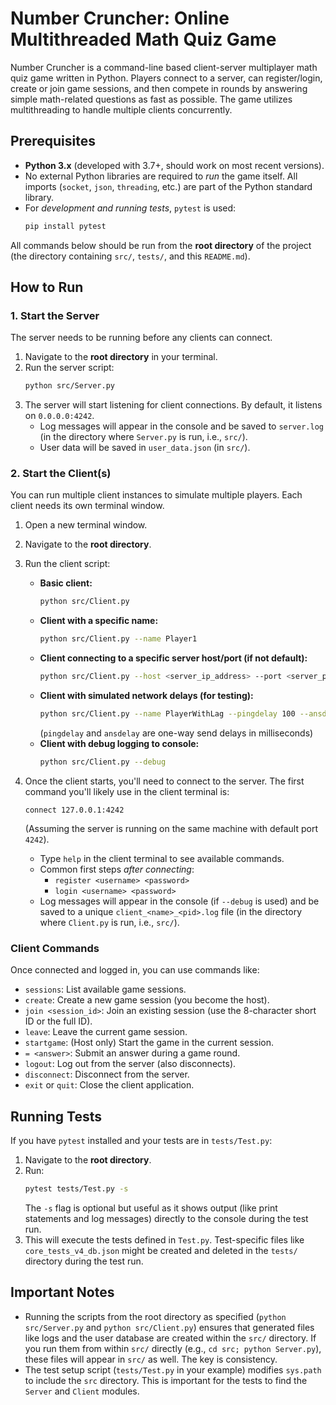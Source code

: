 # Number Cruncher: Online Multithreaded Math Quiz Game

Number Cruncher is a command-line based client-server multiplayer math quiz game written in Python. Players connect to a server, can register/login, create or join game sessions, and then compete in rounds by answering simple math-related questions as fast as possible. The game utilizes multithreading to handle multiple clients concurrently.

## Prerequisites

*   **Python 3.x** (developed with 3.7+, should work on most recent versions).
*   No external Python libraries are required to *run* the game itself. All imports (`socket`, `json`, `threading`, etc.) are part of the Python standard library.
*   For *development and running tests*, `pytest` is used:
    ```bash
    pip install pytest
    ```
All commands below should be run from the **root directory** of the project (the directory containing `src/`, `tests/`, and this `README.md`).

## How to Run

### 1. Start the Server

The server needs to be running before any clients can connect.

1.  Navigate to the **root directory** in your terminal.
2.  Run the server script:
    ```bash
    python src/Server.py
    ```
3.  The server will start listening for client connections. By default, it listens on `0.0.0.0:4242`.
    *   Log messages will appear in the console and be saved to `server.log` (in the directory where `Server.py` is run, i.e., `src/`).
    *   User data will be saved in `user_data.json` (in `src/`).

### 2. Start the Client(s)

You can run multiple client instances to simulate multiple players. Each client needs its own terminal window.

1.  Open a new terminal window.
2.  Navigate to the **root directory**.
3.  Run the client script:
    *   **Basic client:**
        ```bash
        python src/Client.py
        ```
    *   **Client with a specific name:**
        ```bash
        python src/Client.py --name Player1
        ```
    *   **Client connecting to a specific server host/port (if not default):**
        ```bash
        python src/Client.py --host <server_ip_address> --port <server_port_number>
        ```
    *   **Client with simulated network delays (for testing):**
        ```bash
        python src/Client.py --name PlayerWithLag --pingdelay 100 --ansdelay 200
        ```
        (`pingdelay` and `ansdelay` are one-way send delays in milliseconds)
    *   **Client with debug logging to console:**
        ```bash
        python src/Client.py --debug
        ```

4.  Once the client starts, you'll need to connect to the server. The first command you'll likely use in the client terminal is:
    ```
    connect 127.0.0.1:4242
    ```
    (Assuming the server is running on the same machine with default port `4242`).
    *   Type `help` in the client terminal to see available commands.
    *   Common first steps *after connecting*:
        *   `register <username> <password>`
        *   `login <username> <password>`
    *   Log messages will appear in the console (if `--debug` is used) and be saved to a unique `client_<name>_<pid>.log` file (in the directory where `Client.py` is run, i.e., `src/`).

### Client Commands

Once connected and logged in, you can use commands like:

*   `sessions`: List available game sessions.
*   `create`: Create a new game session (you become the host).
*   `join <session_id>`: Join an existing session (use the 8-character short ID or the full ID).
*   `leave`: Leave the current game session.
*   `startgame`: (Host only) Start the game in the current session.
*   `= <answer>`: Submit an answer during a game round.
*   `logout`: Log out from the server (also disconnects).
*   `disconnect`: Disconnect from the server.
*   `exit` or `quit`: Close the client application.

## Running Tests

If you have `pytest` installed and your tests are in `tests/Test.py`:

1.  Navigate to the **root directory**.
2.  Run:
    ```bash
    pytest tests/Test.py -s
    ```
    The `-s` flag is optional but useful as it shows output (like print statements and log messages) directly to the console during the test run.
3.  This will execute the tests defined in `Test.py`. Test-specific files like `core_tests_v4_db.json` might be created and deleted in the `tests/` directory during the test run.

## Important Notes

*   Running the scripts from the root directory as specified (`python src/Server.py` and `python src/Client.py`) ensures that generated files like logs and the user database are created within the `src/` directory. If you run them from within `src/` directly (e.g., `cd src; python Server.py`), these files will appear in `src/` as well. The key is consistency.
*   The test setup script (`tests/Test.py` in your example) modifies `sys.path` to include the `src` directory. This is important for the tests to find the `Server` and `Client` modules.
